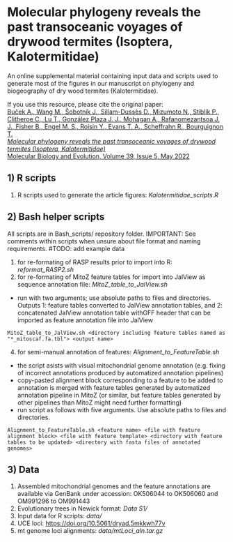 # Molecular phylogeny reveals the past transoceanic voyages of drywood termites (Isoptera, Kalotermitidae)
An online supplemental material containing input data and scripts used to generate most of the figures in our manuscript on phylogeny and biogeography of dry wood termites (Kalotermitidae).

If you use this resource, please cite the original paper: 
<a href="https://doi.org/10.1093/molbev/msac093"><br>Buček A., Wang M., Šobotník J., Sillam-Dussès D., Mizumoto N., Stiblík P., Clitheroe C., Lu T., González Plaza J. J., Mohagan A., Rafanomezantsoa J. J., Fisher B., Engel M. S., Roisin Y., Evans T. A., Scheffrahn R., Bourguignon T. 
<br><i>Molecular phylogeny reveals the past transoceanic voyages of drywood termites (Isoptera, Kalotermitidae)</i> 
<br>Molecular Biology and Evolution, Volume 39, Issue 5, May 2022</a>



## 1) R scripts
1) R scripts used to generate the article figures: <i>Kalotermitidae_scripts.R</i>
  
## 2) Bash helper scripts
All scripts are in Bash_scripts/ repository folder. IMPORTANT: See comments within scripts when unsure about file format and naming requirements. 
#TODO: add example data
1) for re-formating of RASP results prior to import into R: <i>reformat_RASP2.sh</i><br>
2) for re-formating of MitoZ feature tables for import into JalView as sequence annotation file: <i>MitoZ_table_to_JalView.sh</i>
* run with two arguments; use absolute paths to files and directories. Outputs 1: feature tables converted to JalView annotation tables, and 2: concatenated JalView annotation table withGFF header that can be imported as feature annotation file into JalView
```
MitoZ_table_to_JalView.sh <directory including feature tables named as "*_mitoscaf.fa.tbl"> <output name>
```
4) for semi-manual annotation of features: <i>Alignment_to_FeatureTable.sh</i> 
* the script asists with visual mitochondrial genome annotation (e.g. fixing of incorrect annotations produced by automatized annotation pipelines) 
* copy-pasted alignment block corresponding to a feature to be added to annotation is merged with feature tables generated by automatized annotation pipeline in MitoZ (or similar, but feature tables generated by other pipelines than MitoZ might need further formatting) 
* run script as follows with five arguments. Use absolute paths to files and directories.
```
Alignment_to_FeatureTable.sh <feature name> <file with feature alignment block> <file with feature template> <directory with feature tables to be updated> <directory with fasta files of annotated genomes>
```
  
## 3) Data
1) Assembled mitochondrial genomes and the feature annotations are available via GenBank under accession: OK506044 to OK506060 and OM991296 to OM991443
2) Evolutionary trees in Newick format: <i>Data S1/</i><br>
3) Input data for R scripts: <i>data/</i><br>
4) UCE loci: https://doi.org/10.5061/dryad.5mkkwh77v
5) mt genome loci alignments: <i>data/mtLoci_aln.tar.gz</i><br>
